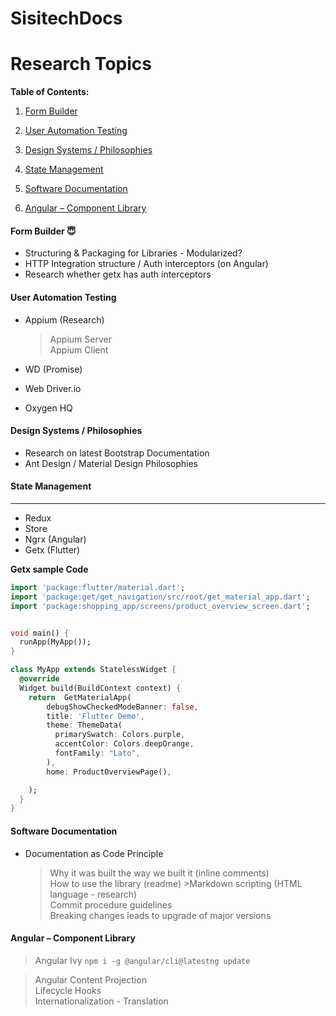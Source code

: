 # SisitechDocs
# Research Topics

**Table of Contents:**

1. [Form Builder](#form-builder--innocent)

1. [User Automation Testing](#user-automation-testing)

1. [Design Systems / Philosophies](#design-systems--philosophies)

1. [State Management](#state-management)

1. [Software Documentation](#software-documentation)

1. [ Angular – Component Library](#angular--component-library)



#### Form Builder  :innocent:

- Structuring & Packaging for Libraries - Modularized?
- HTTP Integration structure / Auth interceptors (on Angular)
- Research whether getx has auth interceptors
#### User Automation Testing

- Appium (Research)
   >Appium Server  
   > Appium Client
   
- WD (Promise)  
- Web Driver.io  
- Oxygen HQ
#### Design Systems / Philosophies

- Research on latest Bootstrap Documentation  
- Ant Design / Material Design Philosophies
 
#### State Management
------
- Redux  
- Store  
- Ngrx (Angular)  
- Getx (Flutter)

**Getx sample Code**
```dart 
import 'package:flutter/material.dart';
import 'package:get/get_navigation/src/root/get_material_app.dart';
import 'package:shopping_app/screens/product_overview_screen.dart';


void main() {
  runApp(MyApp());
}

class MyApp extends StatelessWidget {
  @override
  Widget build(BuildContext context) {
    return  GetMaterialApp(
        debugShowCheckedModeBanner: false,
        title: 'Flutter Demo',
        theme: ThemeData(
          primarySwatch: Colors.purple,
          accentColor: Colors.deepOrange,
          fontFamily: "Lato",
        ),
        home: ProductOverviewPage(),

    );
  }
}
```
####  Software Documentation

- Documentation as Code Principle
    > Why it was built the way we built it (inline comments)  
     >How to use the library (readme)
      >Markdown scripting (HTML language - research)  
    Commit procedure guidelines  
    Breaking changes leads to upgrade of major versions
	
#### Angular – Component Library
   > Angular Ivy  `npm i -g @angular/cli@latestng update`
   
  > Angular Content Projection  
  > Lifecycle Hooks  
> Internationalization - Translation
 

